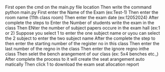First open the cmd on the main.py file location
Then write the command python main.py
First enter the Name of the Exam (ex:Test-1)
Then enter the room name (11th class room)
Then enter the exam date (ex:12052024)
After complete the steps to  Enter the Number of students write the exam in the class
Then ENter the number of subject papers occure in the exam hall (ex:1 or 2)
Suppose you select 1 to enter the one subject name or uyou can select the 2 subject to enter the two subject name
After the complete the step to then enter the starting number of the register no in this class
Then enter the last number of the regno in the class
Then enter the ignore regno inthe class
Then selet the bench arangement of our class (ex: 5x4 benches etc.,)
After complete the process to it will create the seat arangement auto matically
Then click 1 to download the exam seat allocation report


